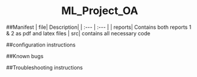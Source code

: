 <center><h1>ML_Project_OA</h1></center>
##Manifest
| file| Description|
| :--- | :--- |
| reports| Contains both reports 1 & 2 as pdf and latex files
|  src| contains all necessary code

##configuration instructions

##Known bugs

##Troubleshooting instructions